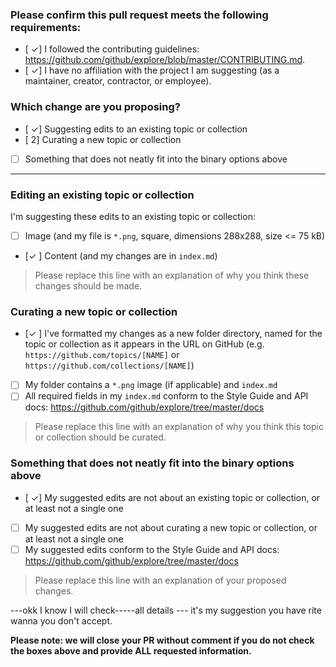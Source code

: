<!-- Thank you for contributing! -->
### Please confirm this pull request meets the following requirements:

- [ ✓] I followed the contributing guidelines: <https://github.com/github/explore/blob/master/CONTRIBUTING.md>.
- [ ✓] I have no affiliation with the project I am suggesting (as a maintainer, creator, contractor, or employee).

### Which change are you proposing?

  - [ ✓] Suggesting edits to an existing topic or collection
  - [ 2] Curating a new topic or collection
  - [ ] Something that does not neatly fit into the binary options above

---

<!-- ⚠️ Please select either this section... ⚠️ -->
### Editing an existing topic or collection

I'm suggesting these edits to an existing topic or collection:
- [ ] Image (and my file is `*.png`, square, dimensions 288x288, size <= 75 kB)
- [✓ ] Content (and my changes are in `index.md`)

> Please replace this line with an explanation of why you think these changes should be made.

<!--because ⚠️I think it's more interesting ... or this section ⚠️ -->
### Curating a new topic or collection

- [✓ ] I've formatted my changes as a new folder directory, named for the topic or collection as it appears in the URL on GitHub (e.g. `https://github.com/topics/[NAME]` or `https://github.com/collections/[NAME]`)
- [ ] My folder contains a `*.png` image (if applicable) and `index.md`
- [ ] All required fields in my `index.md` conform to the Style Guide and API docs: <https://github.com/github/explore/tree/master/docs>

> Please replace this line with an explanation of why you think this topic or collection should be curated.

<!-- ⚠️ .it's my ordinary idea.. or this section ⚠️ -->
### Something that does not neatly fit into the binary options above

- [ ✓] My suggested edits are not about an existing topic or collection, or at least not a single one
- [ ] My suggested edits are not about curating a new topic or collection, or at least not a single one
- [ ] My suggested edits conform to the Style Guide and API docs: https://github.com/github/explore/tree/master/docs

> Please replace this line with an explanation of your proposed changes.

---okk I know I will check-----all details --- it's my suggestion you have rite wanna you don't accept.

**Please note: we will close your PR without comment if you do not check the boxes above and provide ALL requested information.**
